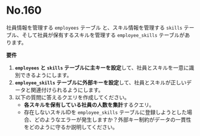 # No.160

社員情報を管理する `employees` テーブル と、スキル情報を管理する `skills` テーブル、そして社員が保有するスキルを管理する `employee_skills` テーブルがあります。

**要件**

1. **`employees` と `skills` テーブルに主キーを設定**して、社員とスキルを一意に識別できるようにします。
2. **`employee_skills` テーブルに外部キーを設定**して、社員とスキルが正しいデータと関連付けられるようにします。
3. 以下の質問に答えるクエリを作成してください。
   - **各スキルを保有している社員の人数を集計**するクエリ。
   - 存在しないスキルIDを `employee_skills` テーブルに登録しようとした場合、どのようなエラーが発生しますか？外部キー制約がデータの一貫性をどのように守るか説明してください。
